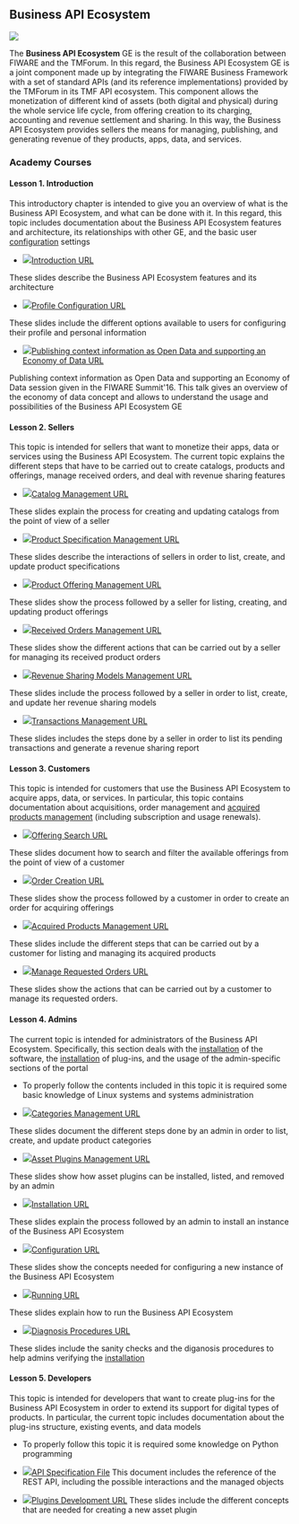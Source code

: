 <h2>Business API Ecosystem</h2>

[![](https://nexus.lab.fiware.org/repository/raw/public/badges/chapters/data-monetization.svg)](https://www.fiware.org/developers/catalogue/)

The **Business API Ecosystem** GE is the result of the collaboration between FIWARE and the TMForum. In this regard, the Business API Ecosystem GE is a joint component made up by integrating the FIWARE Business Framework with a set of standard APIs (and its reference implementations) provided by the TMForum in its TMF API ecosystem.
This component allows the monetization of different kind of assets (both digital and physical) during the whole service life cycle, from offering creation to its charging, accounting and revenue settlement and sharing. In this way, the Business API Ecosystem provides sellers the means for managing, publishing, and generating revenue of they products, apps, data, and services.


<h3>Academy Courses</h3>


<h4>Lesson 1. Introduction</h4>

This introductory chapter is intended to give you an overview of what is the Business API Ecosystem, and what can be done with it. In this regard, this topic includes documentation about the Business API Ecosystem features and architecture, its relationships with other GE, and the basic user <a title="Configuration" href="https://edu.fiware.org/mod/url/view.php?id=989">configuration</a> settings


* <a href="https://edu.fiware.org/mod/url/view.php?id=993"><img role="presentation" src="https://edu.fiware.org/theme/image.php?theme=klass&amp;component=url&amp;image=icon" alt=" " />Introduction URL</a>

These slides describe the Business API Ecosystem features and its architecture

* <a href="https://edu.fiware.org/mod/url/view.php?id=973"><img role="presentation" src="https://edu.fiware.org/theme/image.php?theme=klass&amp;component=url&amp;image=icon" alt=" " />Profile Configuration URL</a>

These slides include the different options available to users for configuring their profile and personal information

* <a href="https://edu.fiware.org/mod/url/view.php?id=1036"><img role="presentation" src="https://edu.fiware.org/theme/image.php?theme=klass&amp;component=url&amp;image=icon" alt=" " />Publishing context information as Open Data and supporting an Economy of Data URL</a>

Publishing context information as Open Data and supporting an Economy of Data session given in the FIWARE Summit'16. This talk gives an overview of the economy of data concept and allows to understand the usage and possibilities of the Business API Ecosystem GE

<h4>Lesson 2. Sellers</h4>

This topic is intended for sellers that want to monetize their apps, data or services using the Business API Ecosystem. The current topic explains the different steps that have to be carried out to create catalogs, products and offerings, manage received orders, and deal with revenue sharing features



* <a href="https://edu.fiware.org/mod/url/view.php?id=956"><img role="presentation" src="https://edu.fiware.org/theme/image.php?theme=klass&amp;component=url&amp;image=icon" alt=" " />Catalog Management URL</a>

These slides explain the process for creating and updating catalogs from the point of view of a seller

* <a href="https://edu.fiware.org/mod/url/view.php?id=960"><img role="presentation" src="https://edu.fiware.org/theme/image.php?theme=klass&amp;component=url&amp;image=icon" alt=" " />Product Specification Management URL</a>

These slides describe the interactions of sellers in order to list, create, and update product specifications

* <a href="https://edu.fiware.org/mod/url/view.php?id=961"><img role="presentation" src="https://edu.fiware.org/theme/image.php?theme=klass&amp;component=url&amp;image=icon" alt=" " />Product Offering Management URL</a>

These slides show the process followed by a seller for listing, creating, and updating product offerings

* <a href="https://edu.fiware.org/mod/url/view.php?id=963"><img role="presentation" src="https://edu.fiware.org/theme/image.php?theme=klass&amp;component=url&amp;image=icon" alt=" " />Received Orders Management URL</a>

These slides show the different actions that can be carried out by a seller for managing its received product orders

* <a href="https://edu.fiware.org/mod/url/view.php?id=964"><img role="presentation" src="https://edu.fiware.org/theme/image.php?theme=klass&amp;component=url&amp;image=icon" alt=" " />Revenue Sharing Models Management URL</a>

These slides include the process followed by a seller in order to list, create, and update her revenue sharing models

* <a href="https://edu.fiware.org/mod/url/view.php?id=965"><img role="presentation" src="https://edu.fiware.org/theme/image.php?theme=klass&amp;component=url&amp;image=icon" alt=" " />Transactions Management URL</a>

These slides includes the steps done by a seller in order to list its pending transactions and generate a revenue sharing report

<h4>Lesson 3. Customers</h4>


This topic is intended for customers that use the Business API Ecosystem to acquire apps, data, or services. In particular, this topic contains documentation about acquisitions, order management and <a title="Acquired Products Management" href="https://edu.fiware.org/mod/url/view.php?id=970">acquired products management</a> (including subscription and usage renewals).


* <a href="https://edu.fiware.org/mod/url/view.php?id=968"><img role="presentation" src="https://edu.fiware.org/theme/image.php?theme=klass&amp;component=url&amp;image=icon" alt=" " />Offering Search URL</a>

These slides document how to search and filter the available offerings from the point of view of a customer

* <a href="https://edu.fiware.org/mod/url/view.php?id=969"><img role="presentation" src="https://edu.fiware.org/theme/image.php?theme=klass&amp;component=url&amp;image=icon" alt=" " />Order Creation URL</a>

These slides show the process followed by a customer in order to create an order for acquiring offerings

* <a href="https://edu.fiware.org/mod/url/view.php?id=970"><img role="presentation" src="https://edu.fiware.org/theme/image.php?theme=klass&amp;component=url&amp;image=icon" alt=" " />Acquired Products Management URL</a>

These slides include the different steps that can be carried out by a customer for listing and managing its acquired products

* <a href="https://edu.fiware.org/mod/url/view.php?id=972"><img role="presentation" src="https://edu.fiware.org/theme/image.php?theme=klass&amp;component=url&amp;image=icon" alt=" " />Manage Requested Orders URL</a>

These slides show the actions that can be carried out by a customer to manage its requested orders.


<h4>Lesson 4. Admins</h4>


The current topic is intended for administrators of the Business API Ecosystem. Specifically, this section deals with the <a title="Installation" href="https://edu.fiware.org/mod/url/view.php?id=988">installation</a> of the software, the <a title="Installation" href="https://edu.fiware.org/mod/url/view.php?id=988">installation</a> of plug-ins, and the usage of the admin-specific sections of the portal

* To properly follow the contents included in this topic it is required some basic knowledge of Linux systems and systems administration

* <a href="https://edu.fiware.org/mod/url/view.php?id=974"><img role="presentation" src="https://edu.fiware.org/theme/image.php?theme=klass&amp;component=url&amp;image=icon" alt=" " />Categories Management URL</a>

These slides document the different steps done by an admin in order to list, create, and update product categories

* <a href="https://edu.fiware.org/mod/url/view.php?id=992"><img role="presentation" src="https://edu.fiware.org/theme/image.php?theme=klass&amp;component=url&amp;image=icon" alt=" " />Asset Plugins Management URL</a>

These slides show how asset plugins can be installed, listed, and removed by an admin

* <a href="https://edu.fiware.org/mod/url/view.php?id=988"><img role="presentation" src="https://edu.fiware.org/theme/image.php?theme=klass&amp;component=url&amp;image=icon" alt=" " />Installation URL</a>

These slides explain the process followed by an admin to install an instance of the Business API Ecosystem

* <a href="https://edu.fiware.org/mod/url/view.php?id=989"><img role="presentation" src="https://edu.fiware.org/theme/image.php?theme=klass&amp;component=url&amp;image=icon" alt=" " />Configuration URL</a>

These slides show the concepts needed for configuring a new instance of the Business API Ecosystem

* <a href="https://edu.fiware.org/mod/url/view.php?id=991"><img role="presentation" src="https://edu.fiware.org/theme/image.php?theme=klass&amp;component=url&amp;image=icon" alt=" " />Running URL</a>

These slides explain how to run the Business API Ecosystem

* <a href="https://edu.fiware.org/mod/url/view.php?id=990"><img role="presentation" src="https://edu.fiware.org/theme/image.php?theme=klass&amp;component=url&amp;image=icon" alt=" " />Diagnosis Procedures URL</a>

These slides include the sanity checks and the diganosis procedures to help admins verifying the <a title="Installation" href="https://edu.fiware.org/mod/url/view.php?id=988">installation</a>

<h4>Lesson 5. Developers</h4>

This topic is intended for developers that want to create plug-ins for the Business API Ecosystem in order to extend its support for digital types of products. In particular, the current topic includes documentation about the plug-ins structure, existing events, and data models

* To properly follow this topic it is required some knowledge on Python programming



* <a href="https://fiware.github.io/academy/biz-ecosystem/API-Specification.pdf"><img src="https://fiware.github.io/academy/img/pdf.png" alt=" " />API Specification File</a>
This document includes the reference of the REST API, including the possible interactions and the managed objects

* <a href="https://edu.fiware.org/mod/url/view.php?id=987"><img role="presentation" src="https://edu.fiware.org/theme/image.php?theme=klass&amp;component=url&amp;image=icon" alt=" " />Plugins Development URL</a>
These slides include the different concepts that are needed for creating a new asset plugin




